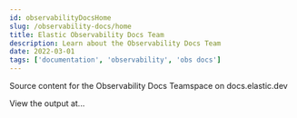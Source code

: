 ```yaml
---
id: observabilityDocsHome
slug: /observability-docs/home
title: Elastic Observability Docs Team
description: Learn about the Observability Docs Team
date: 2022-03-01
tags: ['documentation', 'observability', 'obs docs']
---
```


Source content for the Observability Docs Teamspace on docs.elastic.dev

View the output at...
